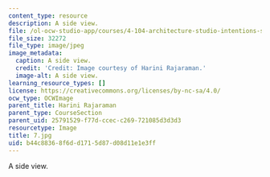 ```yaml
---
content_type: resource
description: A side view.
file: /ol-ocw-studio-app/courses/4-104-architecture-studio-intentions-spring-2005/b44c88368f6dd1715d87d08d11e1e3ff_7.jpg
file_size: 32272
file_type: image/jpeg
image_metadata:
  caption: A side view.
  credit: 'Credit: Image courtesy of Harini Rajaraman.'
  image-alt: A side view.
learning_resource_types: []
license: https://creativecommons.org/licenses/by-nc-sa/4.0/
ocw_type: OCWImage
parent_title: Harini Rajaraman
parent_type: CourseSection
parent_uid: 25791529-f77d-ccec-c269-721085d3d3d3
resourcetype: Image
title: 7.jpg
uid: b44c8836-8f6d-d171-5d87-d08d11e1e3ff
---
```

A side view.